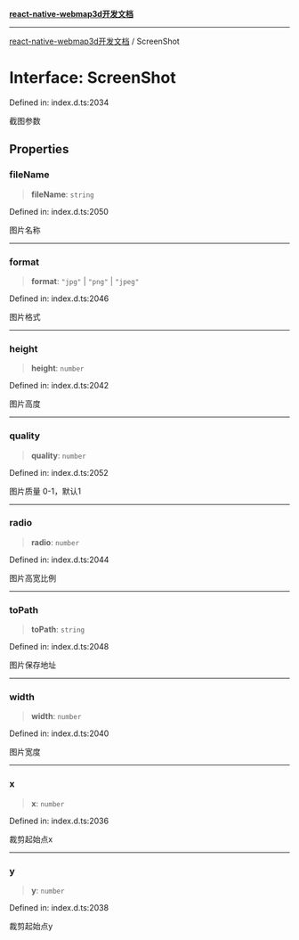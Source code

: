 [**react-native-webmap3d开发文档**](../README.md)

***

[react-native-webmap3d开发文档](../globals.md) / ScreenShot

# Interface: ScreenShot

Defined in: index.d.ts:2034

截图参数

## Properties

### fileName

> **fileName**: `string`

Defined in: index.d.ts:2050

图片名称

***

### format

> **format**: `"jpg"` \| `"png"` \| `"jpeg"`

Defined in: index.d.ts:2046

图片格式

***

### height

> **height**: `number`

Defined in: index.d.ts:2042

图片高度

***

### quality

> **quality**: `number`

Defined in: index.d.ts:2052

图片质量 0-1，默认1

***

### radio

> **radio**: `number`

Defined in: index.d.ts:2044

图片高宽比例

***

### toPath

> **toPath**: `string`

Defined in: index.d.ts:2048

图片保存地址

***

### width

> **width**: `number`

Defined in: index.d.ts:2040

图片宽度

***

### x

> **x**: `number`

Defined in: index.d.ts:2036

裁剪起始点x

***

### y

> **y**: `number`

Defined in: index.d.ts:2038

裁剪起始点y
